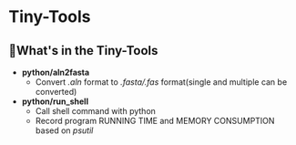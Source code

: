 # Tiny-Tools

## 👀What's in the Tiny-Tools

- **python/aln2fasta**
   - Convert *.aln* format to *.fasta/.fas* format(single and multiple can be converted)
- **python/run_shell**
   - Call shell command with python
   - Record program RUNNING TIME and MEMORY CONSUMPTION based on *psutil*

